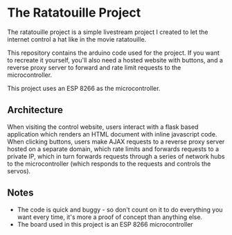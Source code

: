 # The Ratatouille Project
The ratatouille project is a simple livestream project I created to let the internet control a hat like in the movie ratatouille.

This repository contains the arduino code used for the project. If you want to recreate it yourself, you'll also need a hosted website with buttons, and a reverse proxy server to forward and rate limit requests to the microcontroller.

This project uses an ESP 8266 as the microcontroller.


## Architecture
When visiting the control website, users interact with a flask based application which renders an HTML document with inline javascript code. When clicking buttons, users make AJAX requests to a reverse proxy server hosted on a separate domain, which rate limits and forwards requests to a private IP, which in turn forwards requests through a series of network hubs to the microcontroller (which responds to the requests and controls the servos).

## Notes
 - The code is quick and buggy - so don't count on it to do everything you want every time, it's more a proof of concept than anything else.
- The board used in this project is an ESP 8266 microcontroller
